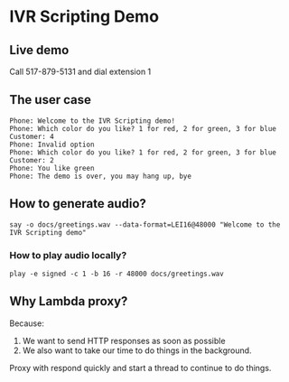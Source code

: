 # IVR Scripting Demo

## Live demo

Call 517-879-5131 and dial extension 1


## The user case

```
Phone: Welcome to the IVR Scripting demo!
Phone: Which color do you like? 1 for red, 2 for green, 3 for blue
Customer: 4
Phone: Invalid option
Phone: Which color do you like? 1 for red, 2 for green, 3 for blue
Customer: 2
Phone: You like green
Phone: The demo is over, you may hang up, bye
```

## How to generate audio?

```
say -o docs/greetings.wav --data-format=LEI16@48000 "Welcome to the IVR Scripting demo"
```

### How to play audio locally?

```
play -e signed -c 1 -b 16 -r 48000 docs/greetings.wav
```


## Why Lambda proxy?

Because:
1. We want to send HTTP responses as soon as possible
1. We also want to take our time to do things in the background.

Proxy with respond quickly and start a thread to continue to do things.
